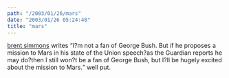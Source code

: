 ```yaml
---
path: "/2003/01/26/mars" 
date: "2003/01/26 05:24:48" 
title: "mars" 
---
```

<a href="http://inessential.com/?comments=1&amp;postid=2350">brent simmons</a> writes <q>I?m not a fan of George Bush. But if he proposes a mission to Mars in his state of the Union speech?as the Guardian reports he may do?then I still won?t be a fan of George Bush, but I?ll be hugely excited about the mission to Mars.</q> well put.